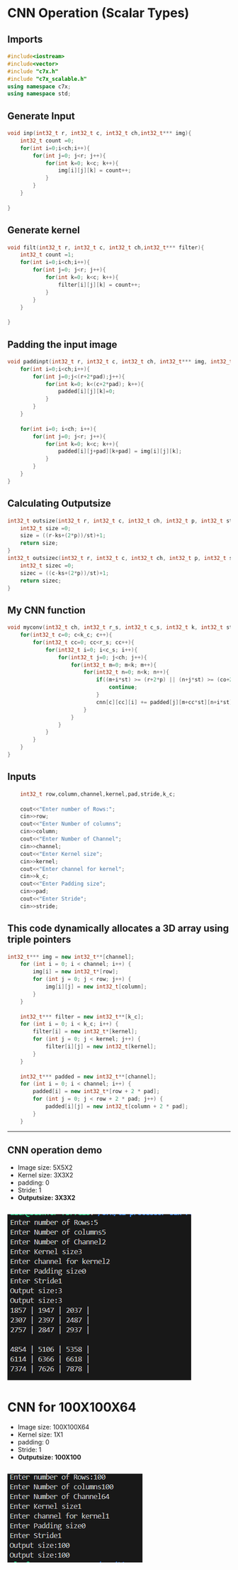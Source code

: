# CNN Operation (Scalar Types)

## Imports
```cpp
#include<iostream>
#include<vector>
#include "c7x.h"
#include "c7x_scalable.h"
using namespace c7x;
using namespace std;
```

## Generate Input
```cpp
void inp(int32_t r, int32_t c, int32_t ch,int32_t*** img){
    int32_t count =0;
    for(int i=0;i<ch;i++){
        for(int j=0; j<r; j++){
            for(int k=0; k<c; k++){
                img[i][j][k] = count++;
            }
        }
    }

}
```

## Generate kernel
```cpp
void filt(int32_t r, int32_t c, int32_t ch,int32_t*** filter){
    int32_t count =1;
    for(int i=0;i<ch;i++){
        for(int j=0; j<r; j++){
            for(int k=0; k<c; k++){
                filter[i][j][k] = count++;
            }
        }
    }

}
```

## Padding the input image
```cpp
void paddinpt(int32_t r, int32_t c, int32_t ch, int32_t*** img, int32_t*** padded,int32_t pad){
    for(int i=0;i<ch;i++){
        for(int j=0;j<(r+2*pad);j++){
            for(int k=0; k<(c+2*pad); k++){
                padded[i][j][k]=0;
            }
        }
    }

    for(int i=0; i<ch; i++){
        for(int j=0; j<r; j++){
            for(int k=0; k<c; k++){
                padded[i][j+pad][k+pad] = img[i][j][k];
            }
        }
    }
}
```

## Calculating Outputsize
```cpp
int32_t outsize(int32_t r, int32_t c, int32_t ch, int32_t p, int32_t st, int32_t ks){
    int32_t size =0;
    size = ((r-ks+(2*p))/st)+1;
    return size;
}
int32_t outsizec(int32_t r, int32_t c, int32_t ch, int32_t p, int32_t st, int32_t ks){
    int32_t sizec =0;
    sizec = ((c-ks+(2*p))/st)+1;
    return sizec;
}
```
## My CNN function
```cpp
void myconv(int32_t ch, int32_t r_s, int32_t c_s, int32_t k, int32_t st, int32_t p, int32_t r,int32_t co, int32_t*** padded, int32_t*** img, int32_t*** cnn, int32_t*** filter, int32_t k_c){
    for(int32_t c=0; c<k_c; c++){
        for(int32_t cc=0; cc<r_s; cc++){
            for(int32_t i=0; i<c_s; i++){
                for(int32_t j=0; j<ch; j++){
                    for(int32_t m=0; m<k; m++){
                        for(int32_t n=0; n<k; n++){
                            if((m+i*st) >= (r+2*p) || (n+j*st) >= (co+2*p)){
                                continue;
                            }
                            cnn[c][cc][i] += padded[j][m+cc*st][n+i*st]*filter[c][m][n];
                        }
                    }
                }
            }
        }
    }
}
```

## Inputs
```cpp
    int32_t row,column,channel,kernel,pad,stride,k_c;

    cout<<"Enter number of Rows:";
    cin>>row;
    cout<<"Enter Number of columns";
    cin>>column;
    cout<<"Enter Number of Channel";
    cin>>channel;
    cout<<"Enter Kernel size";
    cin>>kernel;
    cout<<"Enter channel for kernel";
    cin>>k_c;
    cout<<"Enter Padding size";
    cin>>pad;
    cout<<"Enter Stride";
    cin>>stride;

```
## This code dynamically allocates a 3D array using triple pointers
```cpp
int32_t*** img = new int32_t**[channel];
    for (int i = 0; i < channel; i++) {
        img[i] = new int32_t*[row];
        for (int j = 0; j < row; j++) {
            img[i][j] = new int32_t[column];
        }
    }

    int32_t*** filter = new int32_t**[k_c];
    for (int i = 0; i < k_c; i++) {
        filter[i] = new int32_t*[kernel];
        for (int j = 0; j < kernel; j++) {
            filter[i][j] = new int32_t[kernel];
        }
    }

    int32_t*** padded = new int32_t**[channel];
    for (int i = 0; i < channel; i++) {
        padded[i] = new int32_t*[row + 2 * pad];
        for (int j = 0; j < row + 2 * pad; j++) {
            padded[i][j] = new int32_t[column + 2 * pad];
        }
    }
```
---

## CNN operation demo
- Image size: 5X5X2
- Kernel size: 3X3X2
- padding: 0
- Stride: 1
- <b>Outputsize: 3X3X2</b>

![alt text](image.png)
---
# CNN for 100X100X64
- Image size: 100X100X64
- Kernel size: 1X1
- padding: 0
- Stride: 1
- <b>Outputsize: 100X100</b>

![alt text](image-1.png)
---